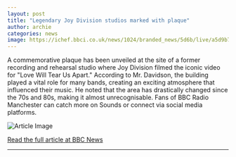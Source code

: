 ```yaml
---
layout: post
title: "Legendary Joy Division studios marked with plaque"
author: archie
categories: news
image: https://ichef.bbci.co.uk/news/1024/branded_news/5d6b/live/a5d9b770-8d7e-11f0-ac6f-3b6487860586.jpg
---
```

A commemorative plaque has been unveiled at the site of a former recording and rehearsal studio where Joy Division filmed the iconic video for "Love Will Tear Us Apart." According to Mr. Davidson, the building played a vital role for many bands, creating an exciting atmosphere that influenced their music. He noted that the area has drastically changed since the 70s and 80s, making it almost unrecognisable. Fans of BBC Radio Manchester can catch more on Sounds or connect via social media platforms.

![Article Image](https://ichef.bbci.co.uk/news/1024/branded_news/5d6b/live/a5d9b770-8d7e-11f0-ac6f-3b6487860586.jpg)

[Read the full article at BBC News](https://www.bbc.com/news/articles/cp98nkml34jo?at_medium=RSS&at_campaign=rss)

---
